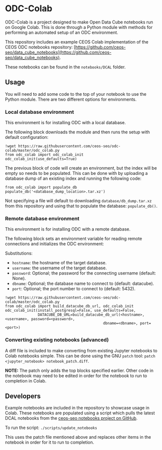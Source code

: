 # ODC-Colab
ODC-Colab is a project designed to make Open Data Cube notebooks run on Google
Colab. This is done through a Python module with methods for performing an
automated setup of an ODC environment.

This repository includes an example CEOS Colab implementation of the CEOS ODC
notebooks repository:
[https://github.com/ceos-seo/data_cube_notebooks](https://github.com/ceos-seo/data_cube_notebooks).

These notebooks can be found in the `notebooks/DCAL` folder.

## Usage
You will need to add some code to the top of your
notebook to use the Python module. There are two different options for
environments.
### Local database environment
This environment is for installing ODC with a local database.

The following block downloads the module and then runs the setup with default
configuration:

	!wget https://raw.githubusercontent.com/ceos-seo/odc-colab/master/odc_colab.py
	from odc_colab import odc_colab_init
	odc_colab_init(use_defaults=True)

The previous block of code will create an environment, but the index will be
empty so needs to be populated. This can be done with by uploading a database
dump of an existing index and running the following code:

	from odc_colab import populate_db
	populate_db('<database_dump_location>.tar.xz')

Not specifying a file will default to downloading `database/db_dump.tar.xz`
from this repository and using that to populate the database: `populate_db()`.

### Remote database environment
This environment is for installing ODC with a remote database.

The following block sets an environment variable for reading remote connections and initializes the
ODC environment:

Substitutions:
* `hostname`: the hostname of the target database.
* `username`: the username of the target database.
* `password`: Optional; the password for the connecting username (default: None).
* `dbname`: Optional; the database name to connect to (default: datacube).
* `port`: Optional; the port number to connect to (default: 5432).

```
!wget https://raw.githubusercontent.com/ceos-seo/odc-colab/master/odc_colab.py
from odc_colab import build_datacube_db_url, odc_colab_init
odc_colab_init(install_postgresql=False, use_defaults=False,
               DATACUBE_DB_URL=build_datacube_db_url(<hostname>, <username>, password=<password>,
		                                     dbname=<dbname>, port=<port>)
```

### Converting existing notebooks (advanced)
A diff file is included to make converting from existing Jupyter notebooks to
Colab notebooks simple. This can be done using the GNU `patch` tool: `patch
<jupyter_notebook> notebook_patch.diff`.

**NOTE:** The patch only adds the top blocks specified earlier. Other code in
the notebook may need to be edited in order for the notebook to run to
completion in Colab.

## Developers
Example notebooks are included in the repository to showcase usage in Colab.
These notebooks are populated using a script which pulls the latest DCAL
notebooks from the [ceos-seo notebooks project on
GitHub](https://github.com/ceos-seo/data_cube_notebooks.git).

To run the script: `./scripts/update_notebooks`

This uses the patch file mentioned above and replaces other items in the
notebook in order for it to run to completion.
